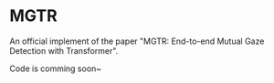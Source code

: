 # MGTR
An official implement of the paper "MGTR: End-to-end Mutual Gaze Detection with Transformer".

Code is comming soon~
